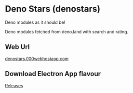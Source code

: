 # Deno Stars (denostars)

Deno modules as it should be!

Deno modules fetched from deno.land with search and rating.

## Web Url

[denostars.000webhostapp.com](https://denostars.000webhostapp.com/)

## Download Electron App flavour

[Releases](https://github.com/fakoua/DenoStars/releases)

